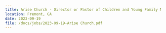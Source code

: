 ```yaml
---
title: Arise Church - Director or Pastor of Children and Young Family Ministry
location: Fremont, CA
date: 2023-09-19
file: /docs/jobs/2023-09-19-Arise Church.pdf
---
```

